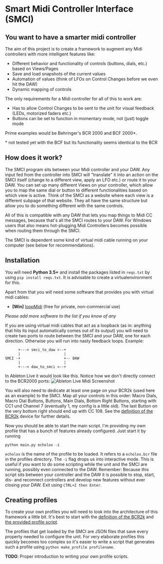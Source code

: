 # Smart Midi Controller Interface (SMCI)

## You want to have a smarter midi controller

The aim of this project is to create a framework to augment any Midi controllers with more intelligent features like:
- Different behavior and functionality of controls (buttons, dials, etc.) based on Views/Pages
- Save and load snapshots of the current values
- Automation of values (think of LFOs on Control Changes before we even hit the DAW)
- Dynamic mapping of controls

The only requirements for a Midi controller for all of this to work are:
- Has to allow Control Changes to be sent to the unit for visual feedback (LEDs, motorized faders etc.)
- Buttons can be set to function in momentary mode, not (just) toggle mode

Prime examples would be Behringer's BCR 2000 and BCF 2000\*.


\* not tested yet with the BCF but its functionality seems identical to the BCR

## How does it work?

The SMCI program sits between your Midi controller and your DAW. Any input fed from the controller into SMCI will "translate" it into an action on the SMCI itself (change to a different view, apply an LFO etc.) or route it to your DAW. You can set up many different Views on your controller, which allow you to map the same dial or button to different functionalities based on which view is active. Think of the SMCI as a website where each view is a different subpage of that website. They all have the same structure but allow you to do something different with the same controls.

All of this is compatible with any DAW that lets you map things to Midi CC messages, because that's all the SMCI routes to your DAW. For Windows users that also means hot-plugging Midi Controllers becomes possible when routing them through the SMCI.

The SMCI is dependent some kind of virtual midi cable running on your computer (see below for recommendations).

## Installation

You will need **Python 3.5+** and install the packages listed in `reqs.txt` by using `pip install reqs.txt`. It is advisable to create a virtualenvironment for this.

Apart from that you will need some software that provides you with virtual midi cables:
- **[Win]** [loopMidi](https://www.tobias-erichsen.de/software/loopmidi.html) (free for private, non-commercial use)

*Please add more software to the list if you know of any*

If you are using virtual midi cables that act as a loopback (as in: anything that hits its input automatically comes out of its output) you will need to create two ports to route between the SMCI and your DAW, one for each direction. Otherwise you will run into nasty feedback loops. Example:
```
      +---> smci_to_daw >--+
      |                    |
SMCI -+                    +-- DAW
      |                    |
      +---< daw_to_smci <--+
```
In Ableton Live it would look like this. Notice how we don't directly connect to the BCR2000 ports:
![Ableton Live Midi Screenshot](https://cloud.githubusercontent.com/assets/10747793/25379343/fceb28a8-29ac-11e7-8082-0958e5a531c3.png)

You will also need to dedicate at least one page on your BCR2k (used here as an example) to the SMCI. Map all your controls in this order: Macro Dials, Macro Dial Buttons, Buttons, Main Dials, Bottom Right Buttons, starting with CC1 und Channel 7 (eventually 1, my config is a little old). The last Button on the very bottom right should end up with CC 108. See the [definition of the BCR2k](devices/bcr2k.py) device for further details.

Now you should be able to start the main script. I'm providing my own profile that has a bunch of features already configured. Just start it by running
```
python main.py echolox -i
```
`echolox` is the name of the profile to be loaded. It refers to a `echolox.bcr` file in the profiles directory.
The `-i` flag drops us into interactive mode. This is useful if you want to do some scripting while the unit and the SMCI are running, possibly even connected to the DAW. Remember: Because this script sits between your controller and the DAW it is possible to stop, start, dis- and reconnect controllers and develop new features without ever closing your DAW.
Exit using `CTRL+Z then Enter`.


## Creating profiles

To create your own profiles you will need to look into the architecture of this framework a little bit. It's best to start with the [definition of the BCR2k](devices/bcr2k.py) and [the provided profile script](profiles/echolox.py).

The profiles that get loaded by the SMCI are JSON files that save every property needed to configure the unit. For very elaborate profiles this quickly becomes too complex so it's easier to write a script that generates such a profile using `python make_profile profilename`.

**TODO**: Proper introduction to writing your own profile scripts.

